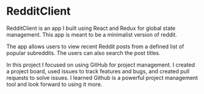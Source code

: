 # RedditClient

RedditClient is an app I built using React and Redux for global state management.  This app is meant to be a minimalist version of reddit.  

The app allows users to view recent Reddit posts from a defined list of popular subreddits.  The users can also search the post titles.  

In this project I focused on using GitHub for project management.  I created a project board, used issues to track features and bugs, and created pull requests to solve issues.  I learned Github is a powerful project management tool and look forward to using it more.
